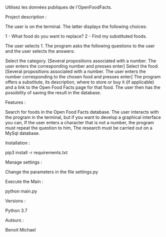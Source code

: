 Utilisez les données publiques de l'OpenFoodFacts.

Project description :

The user is on the terminal. The latter displays the following choices:

1 - What food do you want to replace?
2 - Find my substituted foods.

The user selects 1. The program asks the following questions to the user and the user selects the answers:

Select the category. [Several propositions associated with a number. The user enters the corresponding number and presses enter]
Select the food. [Several propositions associated with a number. The user enters the number corresponding to the chosen food and presses enter]
The program offers a substitute, its description, where to store or buy it (if applicable) and a link to the Open Food Facts page for that food.
The user then has the possibility of saving the result in the database.

Features :

Search for foods in the Open Food Facts database.
The user interacts with the program in the terminal, but if you want to develop a graphical interface you can,
If the user enters a character that is not a number, the program must repeat the question to him,
The research must be carried out on a MySql database.

Installation :

pip3 install -r requirements.txt

Manage settings :

Change the parameters in the file settings.py

Execute the Main :

python main.py

Versions :

Python 3.7

Auteurs :

Benoit Michael
